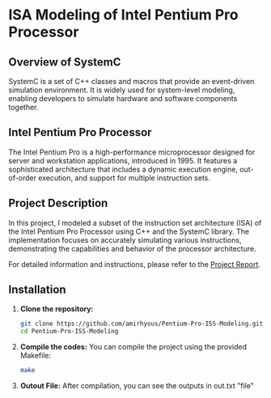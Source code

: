 # ISA Modeling of Intel Pentium Pro Processor

## Overview of SystemC
SystemC is a set of C++ classes and macros that provide an event-driven simulation environment. It is widely used for system-level modeling, enabling developers to simulate hardware and software components together.

## Intel Pentium Pro Processor
The Intel Pentium Pro is a high-performance microprocessor designed for server and workstation applications, introduced in 1995. It features a sophisticated architecture that includes a dynamic execution engine, out-of-order execution, and support for multiple instruction sets.

## Project Description
In this project, I modeled a subset of the instruction set architecture (ISA) of the Intel Pentium Pro Processor using C++ and the SystemC library. The implementation focuses on accurately simulating various instructions, demonstrating the capabilities and behavior of the processor architecture.

For detailed information and instructions, please refer to the [Project Report](Pentium_Pro_SystemC_Implemantation_Guid.pdf).

## Installation
1. **Clone the repository:**
   ```bash
   git clone https://github.com/amirhyous/Pentium-Pro-ISS-Modeling.git
   cd Pentium-Pro-ISS-Modeling
   ```
2. **Compile the codes:** You can compile the project using the provided Makefile:
   ```bash
   make
   ```
3. **Outout File:** After compilation, you can see the outputs in out.txt "file"
